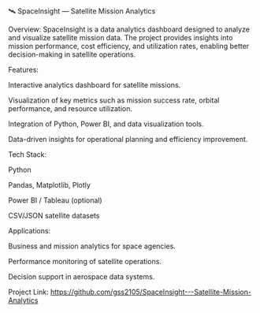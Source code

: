 🛰 SpaceInsight — Satellite Mission Analytics

Overview:
SpaceInsight is a data analytics dashboard designed to analyze and visualize satellite mission data. The project provides insights into mission performance, cost efficiency, and utilization rates, enabling better decision-making in satellite operations.

Features:

Interactive analytics dashboard for satellite missions.

Visualization of key metrics such as mission success rate, orbital performance, and resource utilization.

Integration of Python, Power BI, and data visualization tools.

Data-driven insights for operational planning and efficiency improvement.


Tech Stack:

Python

Pandas, Matplotlib, Plotly

Power BI / Tableau (optional)

CSV/JSON satellite datasets


Applications:

Business and mission analytics for space agencies.

Performance monitoring of satellite operations.

Decision support in aerospace data systems.


Project Link:
https://github.com/gss2105/SpaceInsight---Satellite-Mission-Analytics
